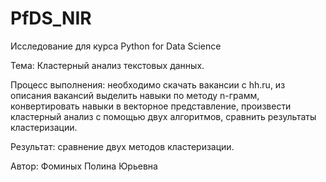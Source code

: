 # PfDS_NIR
Исследование для курса Python for Data Science

Тема: Кластерный анализ текстовых данных.

Процесс выполнения: необходимо скачать вакансии с hh.ru, из описания вакансий выделить навыки по методу n-грамм, конвертировать навыки в векторное представление, произвести кластерный анализ с помощью двух алгоритмов, сравнить результаты кластеризации.

Результат: сравнение двух методов кластеризации.

Автор: Фоминых Полина Юрьевна
